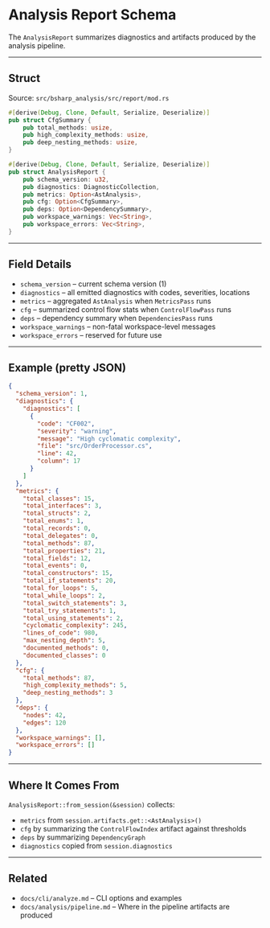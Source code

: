 # Analysis Report Schema

The `AnalysisReport` summarizes diagnostics and artifacts produced by the analysis pipeline.

---

## Struct

Source: `src/bsharp_analysis/src/report/mod.rs`

```rust
#[derive(Debug, Clone, Default, Serialize, Deserialize)]
pub struct CfgSummary {
    pub total_methods: usize,
    pub high_complexity_methods: usize,
    pub deep_nesting_methods: usize,
}

#[derive(Debug, Clone, Default, Serialize, Deserialize)]
pub struct AnalysisReport {
    pub schema_version: u32,
    pub diagnostics: DiagnosticCollection,
    pub metrics: Option<AstAnalysis>,
    pub cfg: Option<CfgSummary>,
    pub deps: Option<DependencySummary>,
    pub workspace_warnings: Vec<String>,
    pub workspace_errors: Vec<String>,
}
```

---

## Field Details

- `schema_version` – current schema version (1)
- `diagnostics` – all emitted diagnostics with codes, severities, locations
- `metrics` – aggregated `AstAnalysis` when `MetricsPass` runs
- `cfg` – summarized control flow stats when `ControlFlowPass` runs
- `deps` – dependency summary when `DependenciesPass` runs
- `workspace_warnings` – non-fatal workspace-level messages
- `workspace_errors` – reserved for future use

---

## Example (pretty JSON)

```json
{
  "schema_version": 1,
  "diagnostics": {
    "diagnostics": [
      {
        "code": "CF002",
        "severity": "warning",
        "message": "High cyclomatic complexity",
        "file": "src/OrderProcessor.cs",
        "line": 42,
        "column": 17
      }
    ]
  },
  "metrics": {
    "total_classes": 15,
    "total_interfaces": 3,
    "total_structs": 2,
    "total_enums": 1,
    "total_records": 0,
    "total_delegates": 0,
    "total_methods": 87,
    "total_properties": 21,
    "total_fields": 12,
    "total_events": 0,
    "total_constructors": 15,
    "total_if_statements": 20,
    "total_for_loops": 5,
    "total_while_loops": 2,
    "total_switch_statements": 3,
    "total_try_statements": 1,
    "total_using_statements": 2,
    "cyclomatic_complexity": 245,
    "lines_of_code": 980,
    "max_nesting_depth": 5,
    "documented_methods": 0,
    "documented_classes": 0
  },
  "cfg": {
    "total_methods": 87,
    "high_complexity_methods": 5,
    "deep_nesting_methods": 3
  },
  "deps": {
    "nodes": 42,
    "edges": 120
  },
  "workspace_warnings": [],
  "workspace_errors": []
}
```

---

## Where It Comes From

`AnalysisReport::from_session(&session)` collects:
- `metrics` from `session.artifacts.get::<AstAnalysis>()`
- `cfg` by summarizing the `ControlFlowIndex` artifact against thresholds
- `deps` by summarizing `DependencyGraph`
- `diagnostics` copied from `session.diagnostics`

---

## Related

- `docs/cli/analyze.md` – CLI options and examples
- `docs/analysis/pipeline.md` – Where in the pipeline artifacts are produced
